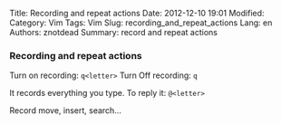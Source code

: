 Title: Recording and repeat actions
Date: 2012-12-10 19:01
Modified: 
Category: Vim
Tags: Vim
Slug: recording_and_repeat_actions
Lang: en
Authors: znotdead
Summary: record and repeat actions

### Recording and repeat actions

Turn on recording: `q<letter>`
Turn Off recording: `q`

It records everything you type.
To reply it:  `@<letter>`

Record move, insert, search...
